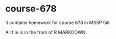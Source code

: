 # course-678
It contains homework for course 678 in MSSP fall.

All file is in the from of R MARKDOWN.
